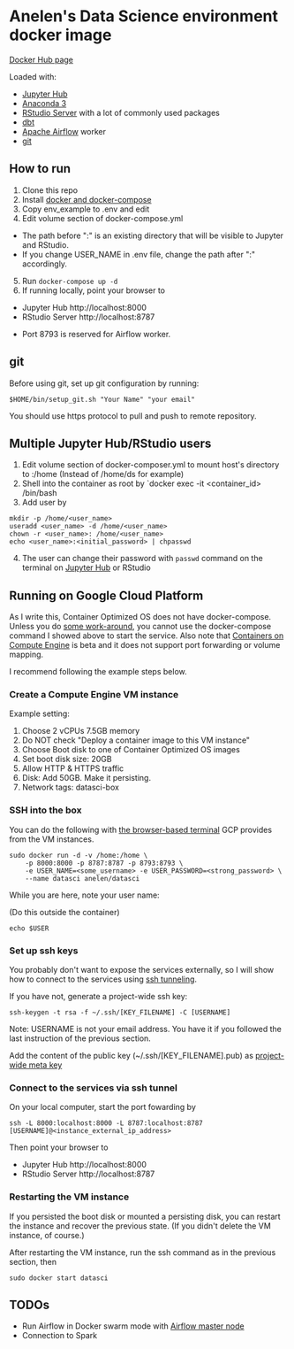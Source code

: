 # Anelen's Data Science environment docker image

[Docker Hub page](https://hub.docker.com/r/anelen/datasci/)

Loaded with:

- [Jupyter Hub](https://jupyterhub.readthedocs.io/)
- [Anaconda 3](https://anaconda.org)
- [RStudio Server](https://www.rstudio.com) with a lot of commonly used packages
- [dbt](https://dbt.readme.io)
- [Apache Airflow](https://airflow.apache.org/) worker
- [git](https://git-scm.com/)


## How to run

1. Clone this repo
2. Install [docker and docker-compose](https://docs.docker.com/compose/install/)
3. Copy env_example to .env and edit
4. Edit volume section of docker-compose.yml
  - The path before ":" is an existing directory that will be visible to Jupyter and RStudio.
  - If you change USER_NAME in .env file, change the path after ":" accordingly.
5. Run `docker-compose up -d`
6. If running locally, point your browser to
  - Jupyter Hub http://localhost:8000
  - RStudio Server http://localhost:8787

* Port 8793 is reserved for Airflow worker.

## git

Before using git, set up git configuration by running:

```
$HOME/bin/setup_git.sh "Your Name" "your email"
```

You should use https protocol to pull and push to remote repository.


## Multiple Jupyter Hub/RStudio users

1. Edit volume section of docker-composer.yml to mount host's directory to :/home (Instead of /home/ds for example)
2. Shell into the container as root by `docker exec -it <container_id> /bin/bash
3. Add user by
```
mkdir -p /home/<user_name>
useradd <user_name> -d /home/<user_name>
chown -r <user_name>: /home/<user_name>
echo <user_name>:<initial_password> | chpasswd
```
4. The user can change their password with `passwd` command on the terminal on
   [Jupyter Hub](http://localhost:8000/user/ds/terminals/1) or RStudio


## Running on Google Cloud Platform

As I write this, Container Optimized OS does not have docker-compose. Unless
you do [some work-around](https://cloud.google.com/community/tutorials/docker-compose-on-container-optimized-os),
you cannot use the docker-compose command I showed above to start the service.
Also note that
[Containers on Compute Engine](https://cloud.google.com/compute/docs/containers/deploying-containers)
is beta and it does not support port forwarding or volume mapping.

I recommend following the example steps below.

### Create a Compute Engine VM instance

Example setting:

1. Choose 2 vCPUs 7.5GB memory
2. Do NOT check "Deploy a container image to this VM instance"
3. Choose Boot disk to one of Container Optimized OS images
4. Set boot disk size: 20GB
5. Allow HTTP & HTTPS traffic
6. Disk: Add 50GB. Make it persisting.
7. Network tags: datasci-box

### SSH into the box

You can do the following with [the browser-based terminal](https://cloud.google.com/compute/docs/ssh-in-browser)
GCP provides from the VM instances.

```
sudo docker run -d -v /home:/home \
    -p 8000:8000 -p 8787:8787 -p 8793:8793 \
    -e USER_NAME=<some_username> -e USER_PASSWORD=<strong_password> \
    --name datasci anelen/datasci
```

While you are here, note your user name:

(Do this outside the container)

```
echo $USER
```

### Set up ssh keys

You probably don't want to expose the services externally, so I will show how
to connect to the services using [ssh tunneling](https://www.ssh.com/ssh/tunneling/example).

If you have not, generate a project-wide ssh key:

```
ssh-keygen -t rsa -f ~/.ssh/[KEY_FILENAME] -C [USERNAME]
```

Note: USERNAME is not your email address. You have it if you followed the
last instruction of the previous section.

Add the content of the public key (~/.ssh/[KEY_FILENAME].pub) as
[project-wide meta key](https://cloud.google.com/compute/docs/instances/adding-removing-ssh-keys#project-wide)

### Connect to the services via ssh tunnel

On your local computer, start the port fowarding by

```
ssh -L 8000:localhost:8000 -L 8787:localhost:8787 [USERNAME]@<instance_external_ip_address>
```

Then point your browser to
- Jupyter Hub http://localhost:8000
- RStudio Server http://localhost:8787

### Restarting the VM instance

If you persisted the boot disk or mounted a persisting disk, you can restart
the instance and recover the previous state. (If you didn't delete the VM
instance, of course.)

After restarting the VM instance, run the ssh command as in the previous section,
then

```
sudo docker start datasci
```

## TODOs

- Run Airflow in Docker swarm mode with
  [Airflow master node](https://github.com/puckel/docker-airflow)
- Connection to Spark
